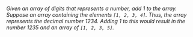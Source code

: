 

###### Given an array of digits that represents a number, add _1_ to the array. Suppose an array containing the elements ```[1, 2, 3, 4]```. Thus, the array represents the decimal number _1234_. Adding _1_ to this would result in the number _1235_ and an array of ```[1, 2, 3, 5]```.

